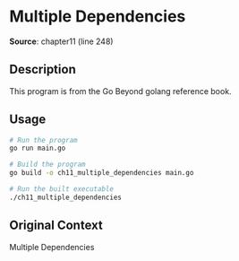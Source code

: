 # Multiple Dependencies

**Source**: chapter11 (line 248)

## Description

This program is from the Go Beyond golang reference book.

## Usage

```bash
# Run the program
go run main.go

# Build the program
go build -o ch11_multiple_dependencies main.go

# Run the built executable
./ch11_multiple_dependencies
```

## Original Context

Multiple Dependencies
